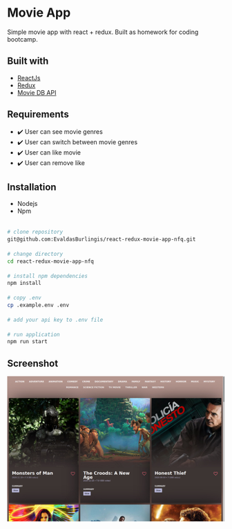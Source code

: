 # Movie App

Simple movie app with react + redux. Built as homework for coding bootcamp.

## Built with

- [ReactJs](https://reactjs.org/)
- [Redux](https://redux.js.org/)
- [Movie DB API](https://www.themoviedb.org/)

## Requirements

- :heavy_check_mark: User can see movie genres
- :heavy_check_mark: User can switch between movie genres
- :heavy_check_mark: User can like movie
- :heavy_check_mark: User can remove like

## Installation

- Nodejs
- Npm

```bash

# clone repository
git@github.com:EvaldasBurlingis/react-redux-movie-app-nfq.git

# change directory
cd react-redux-movie-app-nfq

# install npm dependencies
npm install

# copy .env 
cp .example.env .env

# add your api key to .env file

# run application
npm run start

```

## Screenshot

<div>
    <img src="assets/movie_app.jpg" alt="Movie app screenshot" />
</div>